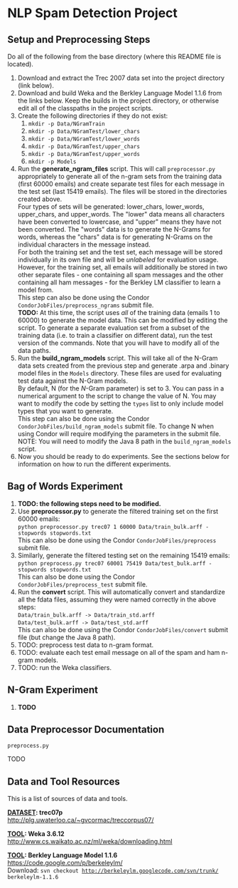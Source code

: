 NLP Spam Detection Project
======


Setup and Preprocessing Steps
------

Do all of the following from the base directory (where this README file is located).

<ol>
  <li>Download and extract the Trec 2007 data set into the project directory (link below).</li>
  <li>Download and build Weka and the Berkley Language Model 1.1.6 from the links below. Keep the builds in the project directory, or otherwise edit all of the classpaths in the project scripts.</li>
  <li>Create the following directories if they do not exist:
    <ol>
      <li><code>mkdir -p Data/NGramTrain</code></li>
      <li><code>mkdir -p Data/NGramTest/lower_chars</code></li>
      <li><code>mkdir -p Data/NGramTest/lower_words</code></li>
      <li><code>mkdir -p Data/NGramTest/upper_chars</code></li>
      <li><code>mkdir -p Data/NGramTest/upper_words</code></li>
      <li><code>mkdir -p Models</code></li>
    </ol>
  </li>
  <li>Run the <b>generate_ngram_files</b> script. This will call <code>preprocessor.py</code> appropriately to generate all of the n-gram sets from the training data (first 60000 emails) and create separate test files for each message in the test set (last 15419 emails). The files will be stored in the directories created above.<br>
    Four types of sets will be generated: lower_chars, lower_words, upper_chars, and upper_words. The "lower" data means all characters have been converted to lowercase, and "upper" means they have not been converted. The "words" data is to generate the N-Grams for words, whereas the "chars" data is for generating N-Grams on the individual characters in the message instead.<br>
    For both the training set and the test set, each message will be stored individually in its own file and will be <i>unlabeled</i> for evaluation usage. However, for the training set, all emails will additionally be stored in two other separate files - one containing all spam messages and the other containing all ham messages - for the Berkley LM classifier to learn a model from.<br>
    This step can also be done using the Condor <code>CondorJobFiles/preprocess_ngrams</code> submit file.<br>
    <b>TODO:</b> At this time, the script uses <i>all</i> of the training data (emails 1 to 60000) to generate the model data. This can be modified by editing the script. To generate a separate evaluation set from a subset of the training data (i.e. to train a classifier on different data), run the test version of the commands. Note that you will have to modify all of the data paths.</li>
  <li>Run the <b>build_ngram_models</b> script. This will take all of the N-Gram data sets created from the previous step and generate .arpa and .binary model files in the <code>Models</code> directory. These files are used for evaluating test data against the N-Gram models.<br>
    By default, N (for the <i>N</i>-Gram parameter) is set to 3. You can pass in a numerical argument to the script to change the value of N. You may want to modify the code by setting the <code>types</code> list to only include model types that you want to generate.<br>
    This step can also be done using the Condor <code>CondorJobFiles/build_ngram_models</code> submit file. To change N when using Condor will require modifying the parameters in the submit file.<br>
    NOTE: You will need to modify the Java 8 path in the <code>build_ngram_models</code> script.</li>
  <li>Now you should be ready to do experiments. See the sections below for information on how to run the different experiments.</li>
</ol>


Bag of Words Experiment
------

<ol>
  <li><b>TODO: the following steps need to be modified.</b></li>
  <li>Use <b>preprocessor.py</b> to generate the filtered training set on the first 60000 emails:<br>
    <code>python preprocessor.py trec07 1 60000 Data/train_bulk.arff -stopwords stopwords.txt</code><br>
    This can also be done using the Condor <code>CondorJobFiles/preprocess</code> submit file.</li>
  <li>Similarly, generate the filtered testing set on the remaining 15419 emails:<br>
    <code>python preprocess.py trec07 60001 75419 Data/test_bulk.arff -stopwords stopwords.txt</code><br>
    This can also be done using the Condor <code>CondorJobFiles/preprocess_test</code> submit file.</li>
  <li>Run the <b>convert</b> script. This will automatically convert and standardize all the fdata files, assuming they were named correctly in the above steps:<br>
    <code>Data/train_bulk.arff -> Data/train_std.arff</code><br>
    <code>Data/test_bulk.arff -> Data/test_std.arff</code><br>
    This can also be done using the Condor <code>CondorJobFiles/convert</code> submit file (but change the Java 8 path).</li>
  <li>TODO: preprocess test data to n-gram format.</li>
  <li>TODO: evaluate each test email message on all of the spam and ham n-gram models.</li>
  <li>TODO: run the Weka classifiers.</li>
</ol>


N-Gram Experiment
------

<ol>
  <li><b>TODO</b></li>
</ol>


Data Preprocessor Documentation
------

<code>preprocess.py</code>

TODO


Data and Tool Resources
------

This is a list of sources of data and tools.

<b><u>DATASET</u>: trec07p</b> <br>
http://plg.uwaterloo.ca/~gvcormac/treccorpus07/ <br>

<b><u>TOOL</u>: Weka 3.6.12</b> <br>
http://www.cs.waikato.ac.nz/ml/weka/downloading.html <br>

<b><u>TOOL</u>: Berkley Language Model 1.1.6</b> <br>
https://code.google.com/p/berkeleylm/ <br>
Download: <code>svn checkout http://berkeleylm.googlecode.com/svn/trunk/ berkeleylm-1.1.6</code> <br>
